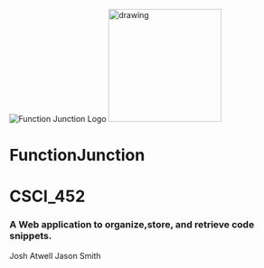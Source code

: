 ![Function Junction Logo](/public/img/fj.ico)
<img src="public/img/fj.ico" alt="drawing" width="200"/>
# FunctionJunction
# CSCI_452

### A Web application to organize,store, and retrieve code snippets.

Josh Atwell
Jason Smith
